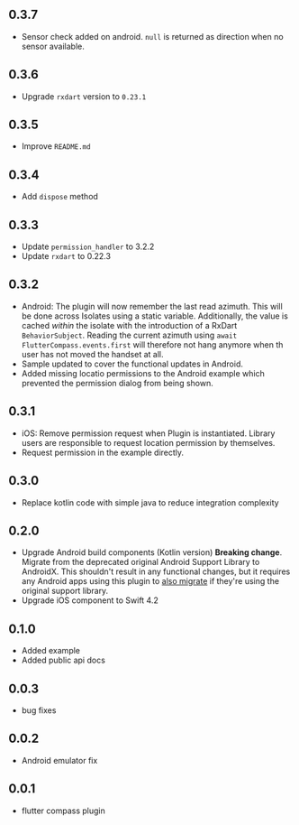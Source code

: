 ## 0.3.7

* Sensor check added on android. `null` is returned as direction when no sensor available.

## 0.3.6

* Upgrade `rxdart` version to `0.23.1` 

## 0.3.5

* Improve `README.md` 

## 0.3.4

* Add `dispose` method 

## 0.3.3

* Update `permission_handler` to 3.2.2
* Update `rxdart` to 0.22.3

## 0.3.2

* Android: The plugin will now remember the last read azimuth. This will be done
  across Isolates using a static variable. Additionally, the value is cached 
  _within_ the isolate with the introduction of a RxDart `BehaviorSubject`.
  Reading the current azimuth using `await FlutterCompass.events.first` will 
  therefore not hang anymore when th user has not moved the handset at all.
* Sample updated to cover the functional updates in Android.
* Added missing locatio permissions to the Android example which prevented the
  permission dialog from being shown.

## 0.3.1

* iOS: Remove permission request when Plugin is instantiated. Library users are
  responsible to request location permission by themselves.
* Request permission in the example directly.

## 0.3.0

* Replace kotlin code with simple java to reduce integration complexity

## 0.2.0

* Upgrade Android build components (Kotlin version)
  **Breaking change**. Migrate from the deprecated original Android Support
  Library to AndroidX. This shouldn't result in any functional changes, but it
  requires any Android apps using this plugin to [also
  migrate](https://developer.android.com/jetpack/androidx/migrate) if they're
  using the original support library.
* Upgrade iOS component to Swift 4.2

## 0.1.0

* Added example
* Added public api docs

## 0.0.3

* bug fixes

## 0.0.2

* Android emulator fix

## 0.0.1

* flutter compass plugin
